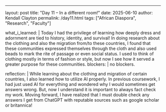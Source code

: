 ---
layout: post
title: "Day 11 – In a different room!"
date: 2025-06-10
author: Kendall Clayton
permalink: /day11.html
tags: ["African Diaspora", "Research", "Faculty"]

what_i_learned: |
   Today I had the privilege of learning how deeply dress and adornment are tied to history, identity, and survival! In doing research about the clothing and also the migration from/to these countries, I found that these communities expressed themselves through the cloth and also used beads to mark the rite of passage or even social status. I used to think of clothing mostly in terms of fashion or style, but now I see how it served a greater purpose for these communities.
blockers: |
  no blockers.

reflection: |
  While learning about the clothing and migration of certain countries, I also learned how to utilize AI properly. In previous coursework, I had just used AI for everything and wondered why I would sometimes get answers wrong. But, now I understand it is important to always fact check my work. Moving forward, I have realized that I must double check any answers I get from ChatGPT with reputable sources such as google scholar or britannica!
